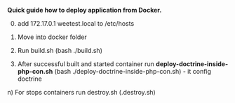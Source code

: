 **Quick guide how to deploy application from Docker.**

0) add 172.17.0.1 weetest.local to /etc/hosts

1. Move into docker folder
2. Run build.sh (bash ./build.sh)

3. After successful built and started container run **deploy-doctrine-inside-php-con.sh** (bash ./deploy-doctrine-inside-php-con.sh) - it config doctrine

n) For stops containers run destroy.sh (.destroy.sh)